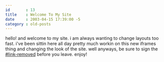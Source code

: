 ```yaml
---
id       : 13
title    : Welcome To My Site
date     : 2003-04-15 17:39:00 -5
category : old-posts
---
```


hello!  and welcome to my site.  i am always wanting to change layouts too fast.  i've been sittin here all day pretty much workin on this new iframes thing and changing the look of the site.  well anyways, be sure to sign the [#link-removed](guestbook) before you leave.  enjoy!
